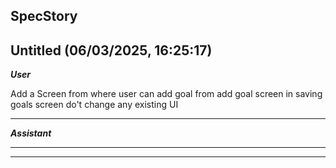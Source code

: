 ## SpecStory

## Untitled (06/03/2025, 16:25:17)

_**User**_

Add a Screen from where user can add goal from add goal screen in saving goals screen do't change any existing UI

---

_**Assistant**_



---



---

